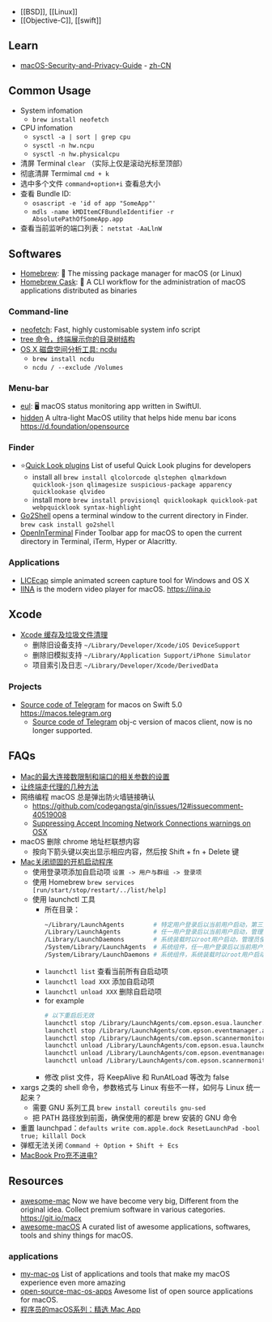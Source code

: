 - [[BSD]], [[Linux]]
- [[Objective-C]], [[swift]]



## Learn
- [macOS-Security-and-Privacy-Guide](https://github.com/drduh/macOS-Security-and-Privacy-Guide) - [zh-CN](https://github.com/drduh/macOS-Security-and-Privacy-Guide/blob/master/README-cn.md)



## Common Usage
- System infomation
  - `brew install neofetch`
- CPU infomation
  - `sysctl -a | sort | grep cpu`
  - `sysctl -n hw.ncpu`
  - `sysctl -n hw.physicalcpu`
- 清屏 Terminal `clear` （实际上仅是滚动光标至顶部）
- 彻底清屏 Termimal `cmd + k`
- 选中多个文件 `command+option+i` 查看总大小
- 查看 Bundle ID: 
  - `osascript -e 'id of app "SomeApp"'`
  - `mdls -name kMDItemCFBundleIdentifier -r AbsolutePathOfSomeApp.app`
- 查看当前监听的端口列表： `netstat -AaLlnW`



## Softwares
- [Homebrew](https://github.com/Homebrew/brew): 🍺 The missing package manager for macOS (or Linux)
- [Homebrew Cask](https://github.com/Homebrew/homebrew-cask): 🍻 A CLI workflow for the administration of macOS applications distributed as binaries

### Command-line
- [neofetch](https://github.com/dylanaraps/neofetch): Fast, highly customisable system info script
- [tree 命令，终端展示你的目录树结构](http://yijiebuyi.com/blog/c0defa3a47d16e675d58195adc35514b.html)
- [OS X 磁盘空间分析工具: ncdu](http://www.yewen.us/blog/2015/09/ncdu-on-os-x/)
  - `brew install ncdu`
  - `ncdu / --exclude /Volumes`

### Menu-bar
- [eul](https://github.com/gao-sun/eul): 🖥️ macOS status monitoring app written in SwiftUI.
- [hidden](https://github.com/dwarvesf/hidden) A ultra-light MacOS utility that helps hide menu bar icons https://d.foundation/opensource

### Finder
- :star:[Quick Look plugins](https://github.com/sindresorhus/quick-look-plugins) List of useful Quick Look plugins for developers
  - install all `brew install qlcolorcode qlstephen qlmarkdown quicklook-json qlimagesize suspicious-package apparency quicklookase qlvideo`
  - install more `brew install provisionql quicklookapk quicklook-pat webpquicklook syntax-highlight`
- [Go2Shell](https://zipzapmac.com/Go2Shell) opens a terminal window to the current directory in Finder. `brew cask install go2shell`
- [OpenInTerminal](https://github.com/Ji4n1ng/OpenInTerminal) Finder Toolbar app for macOS to open the current directory in Terminal, iTerm, Hyper or Alacritty.

### Applications
- [LICEcap](https://github.com/justinfrankel/licecap) simple animated screen capture tool for Windows and OS X 
- [IINA](https://github.com/iina/iina) is the modern video player for macOS. https://iina.io



## Xcode
- [Xcode 缓存及垃圾文件清理](https://www.jianshu.com/p/c695b68ef951)
  - 删除旧设备支持 `~/Library/Developer/Xcode/iOS DeviceSupport`
  - 删除旧模拟支持 `~/Library/Application Support/iPhone Simulator`
  - 项目索引及日志 `~/Library/Developer/Xcode/DerivedData`

### Projects
- [Source code of Telegram](https://github.com/overtake/TelegramSwift) for macos on Swift 5.0 https://macos.telegram.org
  - [Source code of Telegram](https://github.com/overtake/telegram) obj-c version of macos client, now is no longer supported.



## FAQs
- [Mac的最大连接数限制和端口的相关参数的设置](http://tinylee.info/mac-maxfiles-portrange.html)
- [让终端走代理的几种方法](https://blog.fazero.me/2015/09/15/%E8%AE%A9%E7%BB%88%E7%AB%AF%E8%B5%B0%E4%BB%A3%E7%90%86%E7%9A%84%E5%87%A0%E7%A7%8D%E6%96%B9%E6%B3%95/)
- 网络编程 macOS 总是弹出防火墙链接确认
    - https://github.com/codegangsta/gin/issues/12#issuecomment-40519008
    - [Suppressing Accept Incoming Network Connections warnings on OSX](https://medium.com/@leeprovoost/suppressing-accept-incoming-network-connections-warnings-on-osx-7665b33927ca)
- macOS 删除 chrome 地址栏联想内容
  - 按向下箭头键以突出显示相应内容，然后按 Shift + fn + Delete 键
- [Mac关闭顽固的开机启动程序](https://www.jianshu.com/p/dcf6de92a2b5)
  - 使用登录项添加自启动项 `设置 -> 用户与群组 -> 登录项`
  - 使用 Homebrew `brew services [run/start/stop/restart/../list/help]`
  - 使用 launchctl 工具
    - 所在目录：
      ```bash
      ~/Library/LaunchAgents        # 特定用户登录后以当前用户启动，第三方程序一般都放这里
      /Library/LaunchAgents         # 任一用户登录后以当前用户启动，管理员使用
      /Library/LaunchDaemons        # 系统装载时以root用户启动，管理员使用
      /System/Library/LaunchAgents  # 系统组件，任一用户登录后以当前用户启动
      /System/Library/LaunchDaemons # 系统组件，系统装载时以root用户启动
      ```
    - `launchctl list` 查看当前所有自启动项
    - `launchctl load XXX` 添加自启动项
    - `launchctl unload XXX` 删除自启动项
    - for example
      ```bash
      # 以下重启后无效
      launchctl stop /Library/LaunchAgents/com.epson.esua.launcher.plist
      launchctl stop /Library/LaunchAgents/com.epson.eventmanager.agent.plist
      launchctl stop /Library/LaunchAgents/com.epson.scannermonitor.plist
      launchctl unload /Library/LaunchAgents/com.epson.esua.launcher.plist
      launchctl unload /Library/LaunchAgents/com.epson.eventmanager.agent.plist
      launchctl unload /Library/LaunchAgents/com.epson.scannermonitor.plist
      ```
    - 修改 plist 文件，将 KeepAlive 和 RunAtLoad 等改为 false
- xargs 之类的 shell 命令，参数格式与 Linux 有些不一样，如何与 Linux 统一起来？
  - 需要 GNU 系列工具 `brew install coreutils gnu-sed`
  - 把 PATH 路径放到前面，确保使用的都是 brew 安装的 GNU 命令
- 重置 launchpad：`defaults write com.apple.dock ResetLaunchPad -bool true; killall Dock`
- 弹框无法关闭 `Command ＋ Option + Shift ＋ Ecs`
- [MacBook Pro充不进电?](https://www.zhihu.com/question/27832008)



## Resources
- [awesome-mac](https://github.com/jaywcjlove/awesome-mac) Now we have become very big, Different from the original idea. Collect premium software in various categories. https://git.io/macx
- [awesome-macOS](https://github.com/iCHAIT/awesome-macOS) A curated list of awesome applications, softwares, tools and shiny things for macOS.

### applications
- [my-mac-os](https://github.com/nikitavoloboev/my-mac-os) List of applications and tools that make my macOS experience even more amazing
- [open-source-mac-os-apps](https://github.com/serhii-londar/open-source-mac-os-apps) Awesome list of open source applications for macOS.
- [程序员的macOS系列：精选 Mac App](https://ihtcboy.com/2018/07/15/2018-07-15_%E7%A8%8B%E5%BA%8F%E5%91%98%E7%9A%84macOS%E7%B3%BB%E5%88%97%EF%BC%9A%E7%B2%BE%E9%80%89MacApp/)
